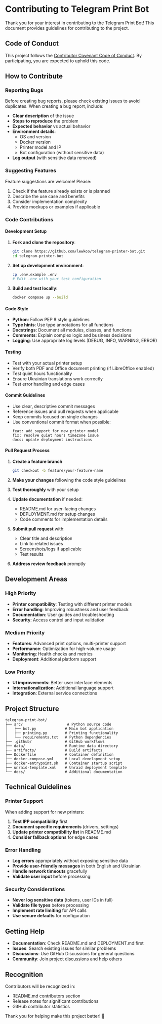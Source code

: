 # Contributing to Telegram Print Bot

Thank you for your interest in contributing to the Telegram Print Bot! This document provides guidelines for contributing to the project.

## Code of Conduct

This project follows the [Contributor Covenant Code of Conduct](https://www.contributor-covenant.org/version/2/1/code_of_conduct/). By participating, you are expected to uphold this code.

## How to Contribute

### Reporting Bugs

Before creating bug reports, please check existing issues to avoid duplicates. When creating a bug report, include:

- **Clear description** of the issue
- **Steps to reproduce** the problem
- **Expected behavior** vs actual behavior
- **Environment details**:
  - OS and version
  - Docker version
  - Printer model and IP
  - Bot configuration (without sensitive data)
- **Log output** (with sensitive data removed)

### Suggesting Features

Feature suggestions are welcome! Please:

1. Check if the feature already exists or is planned
2. Describe the use case and benefits
3. Consider implementation complexity
4. Provide mockups or examples if applicable

### Code Contributions

#### Development Setup

1. **Fork and clone the repository**:
   ```bash
   git clone https://github.com/lewkoo/telegram-printer-bot.git
   cd telegram-printer-bot
   ```

2. **Set up development environment**:
   ```bash
   cp .env.example .env
   # Edit .env with your test configuration
   ```

3. **Build and test locally**:
   ```bash
   docker compose up --build
   ```

#### Code Style

- **Python**: Follow PEP 8 style guidelines
- **Type hints**: Use type annotations for all functions
- **Docstrings**: Document all modules, classes, and functions
- **Comments**: Explain complex logic and business decisions
- **Logging**: Use appropriate log levels (DEBUG, INFO, WARNING, ERROR)

#### Testing

- Test with your actual printer setup
- Verify both PDF and Office document printing (if LibreOffice enabled)
- Test quiet hours functionality
- Ensure Ukrainian translations work correctly
- Test error handling and edge cases

#### Commit Guidelines

- Use clear, descriptive commit messages
- Reference issues and pull requests when applicable
- Keep commits focused on single changes
- Use conventional commit format when possible:
  ```
  feat: add support for new printer model
  fix: resolve quiet hours timezone issue
  docs: update deployment instructions
  ```

#### Pull Request Process

1. **Create a feature branch**:
   ```bash
   git checkout -b feature/your-feature-name
   ```

2. **Make your changes** following the code style guidelines

3. **Test thoroughly** with your setup

4. **Update documentation** if needed:
   - README.md for user-facing changes
   - DEPLOYMENT.md for setup changes
   - Code comments for implementation details

5. **Submit pull request** with:
   - Clear title and description
   - Link to related issues
   - Screenshots/logs if applicable
   - Test results

6. **Address review feedback** promptly

## Development Areas

### High Priority
- **Printer compatibility**: Testing with different printer models
- **Error handling**: Improving robustness and user feedback
- **Documentation**: User guides and troubleshooting
- **Security**: Access control and input validation

### Medium Priority
- **Features**: Advanced print options, multi-printer support
- **Performance**: Optimization for high-volume usage
- **Monitoring**: Health checks and metrics
- **Deployment**: Additional platform support

### Low Priority
- **UI improvements**: Better user interface elements
- **Internationalization**: Additional language support
- **Integration**: External service connections

## Project Structure

```
telegram-print-bot/
├── src/                    # Python source code
│   ├── bot.py             # Main bot application
│   ├── printing.py        # Printing functionality
│   └── requirements.txt   # Python dependencies
├── .github/               # GitHub workflows
├── data/                  # Runtime data directory
├── artifacts/             # Build artifacts
├── Dockerfile             # Container definition
├── docker-compose.yml     # Local development setup
├── docker-entrypoint.sh   # Container startup script
├── unraid-template.xml    # Unraid deployment template
└── docs/                  # Additional documentation
```

## Technical Guidelines

### Printer Support

When adding support for new printers:

1. **Test IPP compatibility** first
2. **Document specific requirements** (drivers, settings)
3. **Update printer compatibility list** in README.md
4. **Consider fallback options** for edge cases

### Error Handling

- **Log errors** appropriately without exposing sensitive data
- **Provide user-friendly messages** in both English and Ukrainian
- **Handle network timeouts** gracefully
- **Validate user input** before processing

### Security Considerations

- **Never log sensitive data** (tokens, user IDs in full)
- **Validate file types** before processing
- **Implement rate limiting** for API calls
- **Use secure defaults** for configuration

## Getting Help

- **Documentation**: Check README.md and DEPLOYMENT.md first
- **Issues**: Search existing issues for similar problems
- **Discussions**: Use GitHub Discussions for general questions
- **Community**: Join project discussions and help others

## Recognition

Contributors will be recognized in:
- README.md contributors section
- Release notes for significant contributions
- GitHub contributor statistics

Thank you for helping make this project better! 🚀
